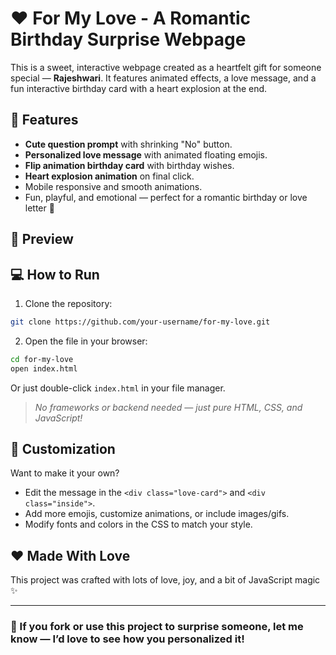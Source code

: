 # ❤️ For My Love - A Romantic Birthday Surprise Webpage

This is a sweet, interactive webpage created as a heartfelt gift for someone special — **Rajeshwari**. It features animated effects, a love message, and a fun interactive birthday card with a heart explosion at the end.

## 🌟 Features

- **Cute question prompt** with shrinking "No" button.
- **Personalized love message** with animated floating emojis.
- **Flip animation birthday card** with birthday wishes.
- **Heart explosion animation** on final click.
- Mobile responsive and smooth animations.
- Fun, playful, and emotional — perfect for a romantic birthday or love letter 💖

## 📸 Preview 


## 💻 How to Run

1. Clone the repository:

```bash
git clone https://github.com/your-username/for-my-love.git
```

2. Open the file in your browser:

```bash
cd for-my-love
open index.html
```

Or just double-click `index.html` in your file manager.

> _No frameworks or backend needed — just pure HTML, CSS, and JavaScript!_

## 🎉 Customization

Want to make it your own?

- Edit the message in the `<div class="love-card">` and `<div class="inside">`.
- Add more emojis, customize animations, or include images/gifs.
- Modify fonts and colors in the CSS to match your style.

## ❤️ Made With Love

This project was crafted with lots of love, joy, and a bit of JavaScript magic ✨

---

### 💌 If you fork or use this project to surprise someone, let me know — I’d love to see how you personalized it!